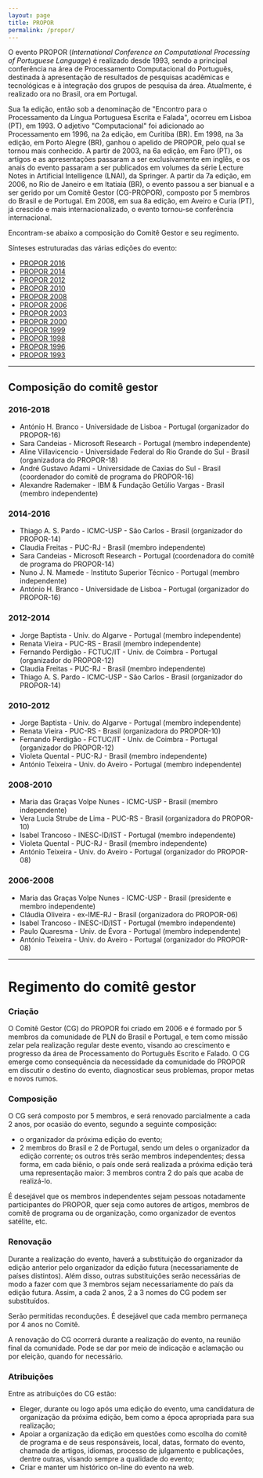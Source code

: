 ```yaml
---
layout: page
title: PROPOR
permalink: /propor/
---
```


O evento PROPOR (_International Conference on Computational Processing of Portuguese Language_) é realizado desde 1993, sendo a principal conferência na área de Processamento Computacional do Português, destinada à apresentação de resultados de pesquisas acadêmicas e tecnológicas e à integração dos grupos de pesquisa da área. Atualmente, é realizado ora no Brasil, ora em Portugal.

Sua 1a edição, então sob a denominação de "Encontro para o Processamento da Língua Portuguesa Escrita e Falada", ocorreu em Lisboa (PT), em 1993. O adjetivo "Computacional" foi adicionado ao Processamento em 1996, na 2a edição, em Curitiba (BR). Em 1998, na 3a edição, em Porto Alegre (BR), ganhou o apelido de PROPOR, pelo qual se tornou mais conhecido. A partir de 2003, na 6a edição, em Faro (PT), os artigos e as apresentações passaram a ser exclusivamente em inglês, e os anais do evento passaram a ser publicados em volumes da série Lecture Notes in Artificial Intelligence (LNAI), da Springer. A partir da 7a edição, em 2006, no Rio de Janeiro e em Itatiaia (BR), o evento passou a ser bianual e a ser gerido por um Comitê Gestor (CG-PROPOR), composto por 5 membros do Brasil e de Portugal. Em 2008, em sua 8a edição, em Aveiro e Curia (PT), já crescido e mais internacionalizado, o evento tornou-se conferência internacional.

Encontram-se abaixo a composição do Comitê Gestor e seu regimento.

Sínteses estruturadas das várias edições do evento:

* [PROPOR 2016](/propor/propor_2016/)
* [PROPOR 2014](/propor/propor_2014/)
* [PROPOR 2012](/propor/propor_2012/)
* [PROPOR 2010](/propor/propor_2010/)
* [PROPOR 2008](/propor/propor_2008/)
* [PROPOR 2006](/propor/propor_2006/)
* [PROPOR 2003](/propor/propor_2003/)
* [PROPOR 2000](/propor/propor_2000/)
* [PROPOR 1999](/propor/propor_1999/)
* [PROPOR 1998](/propor/propor_1998/)
* [PROPOR 1996](/propor/propor_1996/)
* [PROPOR 1993](/propor/propor_1993/)

---

## Composição do comitê gestor

### 2016-2018

* António H. Branco - Universidade de Lisboa - Portugal (organizador do PROPOR-16)
* Sara Candeias - Microsoft Research - Portugal (membro independente)
* Aline Villavicencio - Universidade Federal do Rio Grande do Sul - Brasil (organizadora do PROPOR-18)
* André Gustavo Adami - Universidade de Caxias do Sul - Brasil (coordenador do comitê de programa do PROPOR-16)
* Alexandre Rademaker - IBM & Fundação Getúlio Vargas - Brasil (membro independente)

### 2014-2016

* Thiago A. S. Pardo - ICMC-USP - São Carlos - Brasil (organizador do PROPOR-14)
* Claudia Freitas - PUC-RJ - Brasil (membro independente)
* Sara Candeias - Microsoft Research - Portugal (coordenadora do comitê de programa do PROPOR-14)
* Nuno J. N. Mamede - Instituto Superior Técnico - Portugal (membro independente)
* António H. Branco - Universidade de Lisboa - Portugal (organizador do PROPOR-16)

### 2012-2014

* Jorge Baptista - Univ. do Algarve - Portugal (membro independente)
* Renata Vieira - PUC-RS - Brasil (membro independente)
* Fernando Perdigão - FCTUC/IT - Univ. de Coimbra - Portugal (organizador do PROPOR-12)
* Claudia Freitas - PUC-RJ - Brasil (membro independente)
* Thiago A. S. Pardo - ICMC-USP - São Carlos - Brasil (organizador do PROPOR-14)

### 2010-2012

* Jorge Baptista - Univ. do Algarve - Portugal (membro independente)
* Renata Vieira - PUC-RS - Brasil (organizadora do PROPOR-10)
* Fernando Perdigão - FCTUC/IT - Univ. de Coimbra - Portugal (organizador do PROPOR-12)
* Violeta Quental - PUC-RJ - Brasil (membro independente)
* António Teixeira - Univ. do Aveiro - Portugal (membro independente)

### 2008-2010

* Maria das Graças Volpe Nunes - ICMC-USP - Brasil (membro independente)
* Vera Lucia Strube de Lima - PUC-RS - Brasil (organizadora do PROPOR-10)
* Isabel Trancoso - INESC-ID/IST - Portugal (membro independente)
* Violeta Quental - PUC-RJ - Brasil (membro independente)
* António Teixeira - Univ. do Aveiro - Portugal (organizador do PROPOR-08)

### 2006-2008

* Maria das Graças Volpe Nunes - ICMC-USP - Brasil (presidente e membro independente)
* Cláudia Oliveira - ex-IME-RJ - Brasil (organizadora do PROPOR-06)
* Isabel Trancoso - INESC-ID/IST - Portugal (membro independente)
* Paulo Quaresma - Univ. de Évora - Portugal (membro independente)
* António Teixeira - Univ. do Aveiro - Portugal (organizador do PROPOR-08)
 
---

# Regimento do comitê gestor

### Criação

O Comitê Gestor (CG) do PROPOR foi criado em 2006 e é formado por 5 membros da comunidade de PLN do Brasil e Portugal, e tem como missão zelar pela realização regular deste evento, visando ao crescimento e progresso da área de Processamento do Português Escrito e Falado. O CG emerge como consequência da necessidade da comunidade do PROPOR em discutir o destino do evento, diagnosticar seus problemas, propor metas e novos rumos.

### Composição

O CG será composto por 5 membros, e será renovado parcialmente a cada 2 anos, por ocasião do evento, segundo a seguinte composição:

* o organizador da próxima edição do evento;
* 2 membros do Brasil e 2 de Portugal, sendo um deles o organizador da edição corrente; os outros três serão membros independentes; dessa forma, em cada biênio, o país onde será realizada a próxima edição terá uma representação maior: 3 membros contra 2 do paí­s que acaba de realizá-lo.

É desejável que os membros independentes sejam pessoas notadamente participantes do PROPOR, quer seja como autores de artigos, membros de comitê de programa ou de organização, como organizador de eventos satélite, etc.

### Renovação

Durante a realização do evento, haverá a substituição do organizador da edição anterior pelo organizador da edição futura (necessariamente de países distintos). Além disso, outras substituições serão necessárias de modo a fazer com que 3 membros sejam necessariamente do país da edição futura. Assim, a cada 2 anos, 2 a 3 nomes do CG podem ser substituídos.

Serão permitidas reconduções. É desejável que cada membro permaneça por 4 anos no Comitê.

A renovação do CG ocorrerá durante a realização do evento, na reunião final da comunidade. Pode se dar por meio de indicação e aclamação ou por eleição, quando for necessário.

### Atribuições

Entre as atribuições do CG estão:

* Eleger, durante ou logo após uma edição do evento, uma candidatura de organização da próxima edição, bem como a época apropriada para sua realização;
* Apoiar a organização da edição em questões como escolha do comitê de programa e de seus responsáveis, local, datas, formato do evento, chamada de artigos, idiomas, processo de julgamento e publicações, dentre outras, visando sempre a qualidade do evento;
* Criar e manter um histórico on-line do evento na web.


